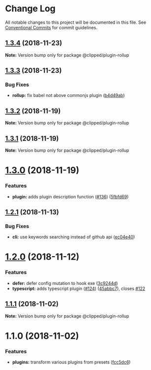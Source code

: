 # Change Log

All notable changes to this project will be documented in this file.
See [Conventional Commits](https://conventionalcommits.org) for commit guidelines.

## [1.3.4](https://github.com/clippedjs/clipped/compare/@clipped/plugin-rollup@1.3.3...@clipped/plugin-rollup@1.3.4) (2018-11-23)

**Note:** Version bump only for package @clipped/plugin-rollup





## [1.3.3](https://github.com/clippedjs/clipped/compare/@clipped/plugin-rollup@1.3.2...@clipped/plugin-rollup@1.3.3) (2018-11-23)


### Bug Fixes

* **rollup:** fix babel not above commonjs plugin ([b4d49ab](https://github.com/clippedjs/clipped/commit/b4d49ab))





## [1.3.2](https://github.com/clippedjs/clipped/compare/@clipped/plugin-rollup@1.3.1...@clipped/plugin-rollup@1.3.2) (2018-11-19)

**Note:** Version bump only for package @clipped/plugin-rollup





## [1.3.1](https://github.com/clippedjs/clipped/compare/@clipped/plugin-rollup@1.3.0...@clipped/plugin-rollup@1.3.1) (2018-11-19)

**Note:** Version bump only for package @clipped/plugin-rollup





# [1.3.0](https://github.com/clippedjs/clipped/compare/@clipped/plugin-rollup@1.2.1...@clipped/plugin-rollup@1.3.0) (2018-11-19)


### Features

* **plugin:** adds plugin description function ([#136](https://github.com/clippedjs/clipped/issues/136)) ([5fbfd69](https://github.com/clippedjs/clipped/commit/5fbfd69))





<a name="1.2.1"></a>
## [1.2.1](https://github.com/clippedjs/clipped/compare/@clipped/plugin-rollup@1.2.0...@clipped/plugin-rollup@1.2.1) (2018-11-13)


### Bug Fixes

* **cli:** use keywords searching instead of github api ([ec04e40](https://github.com/clippedjs/clipped/commit/ec04e40))





<a name="1.2.0"></a>
# [1.2.0](https://github.com/clippedjs/clipped/compare/@clipped/plugin-rollup@1.1.1...@clipped/plugin-rollup@1.2.0) (2018-11-12)


### Features

* **defer:** defer config mutation to hook exe ([3c9244d](https://github.com/clippedjs/clipped/commit/3c9244d))
* **typescript:** adds typescript plugin ([#124](https://github.com/clippedjs/clipped/issues/124)) ([45abbc7](https://github.com/clippedjs/clipped/commit/45abbc7)), closes [#122](https://github.com/clippedjs/clipped/issues/122)





<a name="1.1.1"></a>
## [1.1.1](https://github.com/clippedjs/clipped/compare/@clipped/plugin-rollup@1.1.0...@clipped/plugin-rollup@1.1.1) (2018-11-02)

**Note:** Version bump only for package @clipped/plugin-rollup





<a name="1.1.0"></a>
# 1.1.0 (2018-11-02)


### Features

* **plugins:** transform various plugins from presets ([fcc5dc6](https://github.com/clippedjs/clipped/commit/fcc5dc6))
